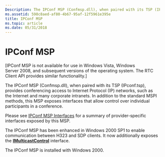 ```yaml
---
Description: The IPConf MSP (Confmsp.dll), when paired with its TSP (IPconf.tsp), provides conferencing access to Internet Protocol (IP) networks, such as the Internet and many corporate intranets.
ms.assetid: 598c8aed-af80-4b67-95af-12f5961e395e
title: IPConf MSP
ms.topic: article
ms.date: 05/31/2018
---
```


# IPConf MSP

\[IPConf MSP is not available for use in Windows Vista, Windows Server 2008, and subsequent versions of the operating system. The RTC Client API provides similar functionality.\]

The IPConf MSP (Confmsp.dll), when paired with its TSP (IPconf.tsp), provides conferencing access to Internet Protocol (IP) networks, such as the Internet and many corporate intranets. In addition to the standard MSPI methods, this MSP exposes interfaces that allow control over individual participants in a conference.

Please see [IPConf MSP Interfaces](ipconf-msp-interfaces.md) for a summary of provider-specific interfaces exposed by this MSP.

The IPConf MSP has been enhanced in Windows 2000 SP1 to enable communication between H323 and SDP clients. It now additionally exposes the [**IMulticastControl**](imulticastcontrol.md) interface.

The IPConf MSP is installed with Windows 2000.

 

 



